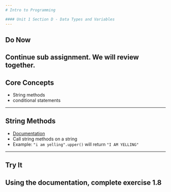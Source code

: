 ```yaml
---
# Intro to Programming

#### Unit 1 Section D - Data Types and Variables
---
```

## Do Now

Continue sub assignment. We will review together.
---
## Core Concepts

* String methods
* conditional statements
---
## String Methods

* [Documentation](https://docs.python.org/3/library/stdtypes.html#string-methods)
* Call string methods on a string
* Example: `"i am yelling".upper()` will return `"I AM YELLING"`
---
## Try It

Using the documentation, complete exercise 1.8
---
